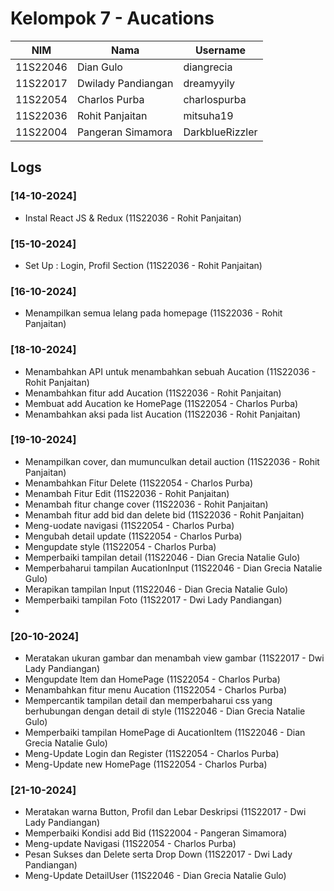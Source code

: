 # Kelompok 7 - Aucations

|    NIM   |       Nama         |    Username      |
| -------- | ------------------ |------------------| 
| 11S22046 | Dian Gulo          | diangrecia       |  
| 11S22017 | Dwilady Pandiangan | dreamyyily       |  
| 11S22054 | Charlos Purba      | charlospurba     |
| 11S22036 | Rohit Panjaitan    | mitsuha19        |
| 11S22004 | Pangeran Simamora  | DarkblueRizzler  |     



## Logs

### [14-10-2024]

- Instal React JS & Redux (11S22036 - Rohit Panjaitan)

### [15-10-2024]

- Set Up : Login, Profil Section (11S22036 - Rohit Panjaitan)

### [16-10-2024]

- Menampilkan semua lelang pada homepage (11S22036 - Rohit Panjaitan)

### [18-10-2024]

- Menambahkan API untuk menambahkan sebuah Aucation (11S22036 - Rohit Panjaitan)
- Menambahkan fitur add Aucation (11S22036 - Rohit Panjaitan)
- Membuat add Aucation ke HomePage (11S22054 - Charlos Purba)
- Menambahkan aksi pada list Aucation (11S22036 - Rohit Panjaitan)

### [19-10-2024]

- Menampilkan cover, dan mumunculkan detail auction (11S22036 - Rohit Panjaitan)
- Menambahkan Fitur Delete (11S22054 - Charlos Purba)
- Menambah Fitur Edit (11S22036 - Rohit Panjaitan)
- Menambah fitur change cover (11S22036 - Rohit Panjaitan)
- Menambah fitur add bid dan delete bid (11S22036 - Rohit Panjaitan)
- Meng-uodate navigasi (11S22054 - Charlos Purba)
- Mengubah detail update (11S22054 - Charlos Purba)
- Mengupdate style (11S22054 - Charlos Purba)
- Memperbaiki tampilan detail (11S22046 - Dian Grecia Natalie Gulo)
- Memperbaharui tampilan AucationInput (11S22046 - Dian Grecia Natalie Gulo)
- Merapikan tampilan Input (11S22046 - Dian Grecia Natalie Gulo)
- Memperbaiki tampilan Foto (11S22017 - Dwi Lady Pandiangan)
- 
### [20-10-2024]
- Meratakan ukuran gambar dan menambah view gambar (11S22017 - Dwi Lady Pandiangan)
- Mengupdate Item dan HomePage (11S22054 - Charlos Purba)
- Menambahkan fitur menu Aucation (11S22054 - Charlos Purba)
- Mempercantik tampilan detail dan memperbaharui css yang berhubungan dengan detail di style (11S22046 - Dian Grecia Natalie Gulo)
- Memperbaiki tampilan HomePage di AucationItem (11S22046 - Dian Grecia Natalie Gulo)
- Meng-Update Login dan Register (11S22054 - Charlos Purba)
- Meng-Update new HomePage (11S22054 - Charlos Purba)

### [21-10-2024]
- Meratakan warna Button, Profil dan Lebar Deskripsi (11S22017 - Dwi Lady Pandiangan)
- Memperbaiki Kondisi add Bid (11S22004 - Pangeran Simamora)
- Meng-update Navigasi (11S22054 - Charlos Purba)
- Pesan Sukses dan Delete serta Drop Down (11S22017 - Dwi Lady Pandiangan)
- Meng-Update DetailUser (11S22046 - Dian Grecia Natalie Gulo)
